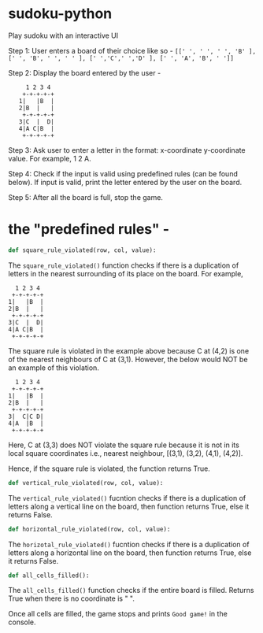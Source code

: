 # sudoku-python
Play sudoku with an interactive UI 


Step 1: User enters a board of their choice like so - 
```[[' ', ' ', ' ', 'B' ], [' ', 'B', ' ', ' ' ], [' ','C',' ','D' ], [' ', 'A', 'B', ' ']]```

Step 2: Display the board entered by the user - 
```     
     1 2 3 4
    +-+-+-+-+
   1|   |B  |
   2|B  |   |
    +-+-+-+-+
   3|C  |  D|
   4|A C|B  |
    +-+-+-+-+
  ```

Step 3: Ask user to enter a letter in the format: x-coordinate y-coordinate value. For example,
1 2 A. 

Step 4: Check if the input is valid using predefined rules (can be found below). If input is valid,
print the letter entered by the user on the board.

Step 5: After all the board is full, stop the game. 


# the "predefined rules" - 

```py 
def square_rule_violated(row, col, value):
```
The ```square_rule_violated()``` function checks if there is a duplication of letters in the nearest surrounding of its place on the board. 
For example, 

```
  1 2 3 4
 +-+-+-+-+
1|   |B  |
2|B  |   |
 +-+-+-+-+
3|C  |  D|
4|A C|B  |
 +-+-+-+-+
 ```

The square rule is violated in the example above because C at (4,2) is one of the nearest neighbours of
C at (3,1). However, the below would NOT be an example of this violation.

```
  1 2 3 4
 +-+-+-+-+
1|   |B  |
2|B  |   |
 +-+-+-+-+
3|  C|C D|
4|A  |B  |
 +-+-+-+-+
```

Here, C at (3,3) does NOT violate the square rule because it is not in its local square coordinates i.e., nearest 
neighbour, [(3,1), (3,2), (4,1), (4,2)].

Hence, if the square rule is violated, the function returns True.

```py
def vertical_rule_violated(row, col, value):
```

The ```vertical_rule_violated()``` fucntion checks if there is a duplication of letters along a vertical line on the board, then function returns True, else it
returns False.


```py
def horizontal_rule_violated(row, col, value):
```

The ```horizotal_rule_violated()``` fucntion checks if there is a duplication of letters along a horizontal line on the board, then function returns True, else it
returns False.


```py
def all_cells_filled():
```

The ```all_cells_filled()``` function checks if the entire board is filled. Returns True when there is no coordinate is " ".

Once all cells are filled, the game stops and prints ```Good game!``` in the console. 
